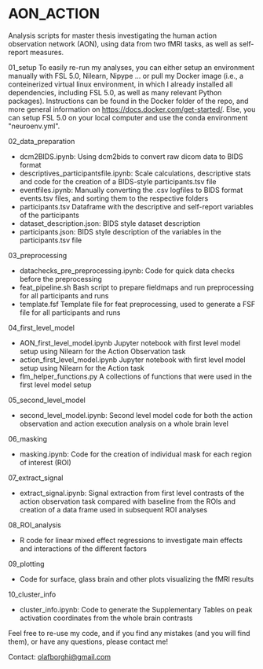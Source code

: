 # AON_ACTION 

Analysis scripts for master thesis investigating the human action observation network (AON), using data from two fMRI tasks, as well as self-report measures.

01_setup
To easily re-run my analyses, you can either setup an environment manually with FSL 5.0, Nilearn, Nipype ... or pull my Docker image (i.e., a conteinerized virtual linux environment, in which I already installed all dependencies, including FSL 5.0, as well as many relevant Python packages). Instructions can be found in the Docker folder of the repo, and more general information on https://docs.docker.com/get-started/. Else, you can setup FSL 5.0 on your local computer and use the conda environment "neuroenv.yml". 

02_data_preparation
- dcm2BIDS.ipynb: Using dcm2bids to convert raw dicom data to BIDS format
- descriptives_participantsfile.ipynb: Scale calculations, descriptive stats and code for the creation of a BIDS-style participants.tsv file 
- eventfiles.ipynb: Manually converting the .csv logfiles to BIDS format events.tsv files, and sorting them to the respective folders 
- participants.tsv Dataframe with the descriptive and self-report variables of the participants
- dataset_description.json: BIDS style dataset description
- participants.json: BIDS style description of the variables in the participants.tsv file

03_preprocessing 
- datachecks_pre_preprocessing.ipynb: Code for quick data checks before the preprocessing
- feat_pipeline.sh Bash script to prepare fieldmaps and run preprocessing for all participants and runs
- template.fsf Template file for feat preprocessing, used to generate a FSF file for all participants and runs

04_first_level_model
- AON_first_level_model.ipynb Jupyter notebook with first level model setup using Nilearn for the Action Observation task 
- action_first_level_model.ipynb Jupyter notebook with first level model setup using Nilearn for the Action task 
- flm_helper_functions.py A collections of functions that were used in the first level model setup

05_second_level_model
- second_level_model.ipynb: Second level model code for both the action observation and action execution analysis on a whole brain level

06_masking
- masking.ipynb: Code for the creation of individual mask for each region of interest (ROI)

07_extract_signal
- extract_signal.ipynb: Signal extraction from first level contrasts of the action observation task compared with baseline from the ROIs and creation of a data frame used in subsequent ROI analyses

08_ROI_analysis
- R code for linear mixed effect regressions to investigate main effects and interactions of the different factors

09_plotting
- Code for surface, glass brain and other plots visualizing the fMRI results

10_cluster_info
- cluster_info.ipynb: Code to generate the Supplementary Tables on peak activation coordinates from the whole brain contrasts

Feel free to re-use my code, and if you find any mistakes (and you will find them), or have any questions, please contact me!

Contact: olafborghi@gmail.com